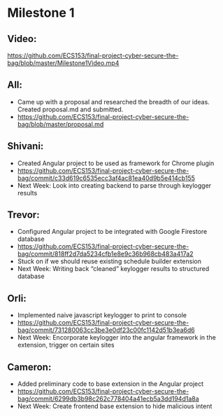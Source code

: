 # Milestone 1
## Video:
https://github.com/ECS153/final-project-cyber-secure-the-bag/blob/master/Milestone1Video.mp4

## All:
- Came up with a proposal and researched the breadth of our ideas. Created proposal.md and submitted.
- https://github.com/ECS153/final-project-cyber-secure-the-bag/blob/master/proposal.md

## Shivani:
- Created Angular project to be used as framework for Chrome plugin
- https://github.com/ECS153/final-project-cyber-secure-the-bag/commit/c33d619c6535ecc3af4ac81ea40d9b5e414cb155
- Next Week: Look into creating backend to parse through keylogger results

## Trevor:
- Configured Angular project to be integrated with Google Firestore database
- https://github.com/ECS153/final-project-cyber-secure-the-bag/commit/818ff2d7da5234cfb1e8e9c36b968cb483a417a2
- Stuck on if we should reuse existing schedule builder extension
- Next Week: Writing back “cleaned” keylogger results to structured database

## Orli:
- Implemented naive javascript keylogger to print to console
- https://github.com/ECS153/final-project-cyber-secure-the-bag/commit/731280063cc3be3e0df23c00fc1142d51b3ea6d6
- Next Week: Encorporate keylogger into the angular framework in the extension, trigger on certain sites

## Cameron:
- Added preliminary code to base extension in the Angular project
- https://github.com/ECS153/final-project-cyber-secure-the-bag/commit/6299db3b98c262c778404a41ecb5a3dd194d1a8a
- Next Week: Create frontend base extension to hide malicious intent

